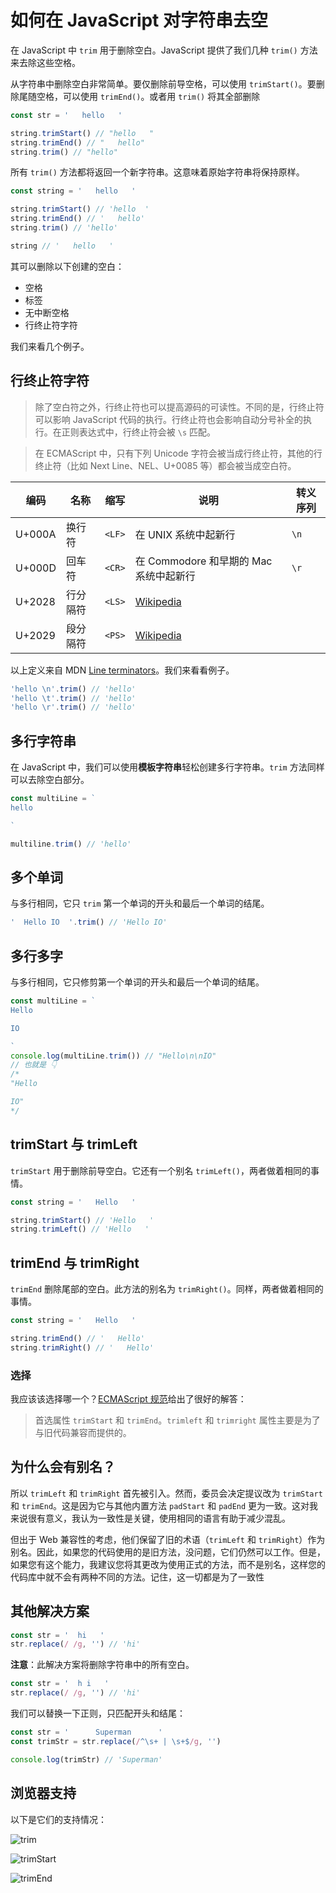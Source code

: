 # 如何在 JavaScript 对字符串去空

在 JavaScript 中 `trim` 用于删除空白。JavaScript 提供了我们几种 `trim()` 方法来去除这些空格。

从字符串中删除空白非常简单。要仅删除前导空格，可以使用 `trimStart()`。要删除尾随空格，可以使用 `trimEnd()`。或者用 `trim()` 将其全部删除

```js
const str = '   hello   '

string.trimStart() // "hello   "
string.trimEnd() // "   hello"
string.trim() // "hello"
```

所有 `trim()` 方法都将返回一个新字符串。这意味着原始字符串将保持原样。

```js
const string = '   hello   '

string.trimStart() // 'hello  '
string.trimEnd() // '   hello'
string.trim() // 'hello'

string // '   hello   '
```

其可以删除以下创建的空白：

- 空格
- 标签
- 无中断空格
- 行终止符字符

我们来看几个例子。

## 行终止符字符

> 除了空白符之外，行终止符也可以提高源码的可读性。不同的是，行终止符可以影响 JavaScript 代码的执行。行终止符也会影响自动分号补全的执行。在正则表达式中，行终止符会被 `\s` 匹配。

> 在 ECMAScript 中，只有下列 Unicode 字符会被当成行终止符，其他的行终止符（比如 Next Line、NEL、U+0085 等）都会被当成空白符。

| 编码   | 名称     | 缩写   | 说明                                              | 转义序列 |
| ------ | -------- | ------ | ------------------------------------------------- | -------- |
| U+000A | 换行符   | `<LF>` | 在 UNIX 系统中起新行                              | `\n`     |
| U+000D | 回车符   | `<CR>` | 在 Commodore 和早期的 Mac 系统中起新行            | `\r`     |
| U+2028 | 行分隔符 | `<LS>` | [Wikipedia](http://en.wikipedia.org/wiki/Newline) |          |
| U+2029 | 段分隔符 | `<PS>` | [Wikipedia](http://en.wikipedia.org/wiki/Newline) |          |

以上定义来自 MDN [Line terminators](https://developer.mozilla.org/en-US/docs/Web/JavaScript/Reference/Lexical_grammar#line_terminators)。我们来看看例子。

```js
'hello \n'.trim() // 'hello'
'hello \t'.trim() // 'hello'
'hello \r'.trim() // 'hello'
```

## 多行字符串

在 JavaScript 中，我们可以使用**模板字符串**轻松创建多行字符串。`trim` 方法同样可以去除空白部分。

```js
const multiLine = `
hello

`

multiline.trim() // 'hello'
```

## 多个单词

与多行相同，它只 `trim` 第一个单词的开头和最后一个单词的结尾。

```js
'  Hello IO  '.trim() // 'Hello IO'
```

## 多行多字

与多行相同，它只修剪第一个单词的开头和最后一个单词的结尾。

```js
const multiLine = `
Hello

IO

`
console.log(multiLine.trim()) // "Hello\n\nIO"
// 也就是 👇
/*
"Hello

IO"
*/
```

## trimStart 与 trimLeft

`trimStart` 用于删除前导空白。它还有一个别名 `trimLeft()`，两者做着相同的事情。

```js
const string = '   Hello   '

string.trimStart() // 'Hello   '
string.trimLeft() // 'Hello   '
```

## trimEnd 与 trimRight

`trimEnd` 删除尾部的空白。此方法的别名为 `trimRight()`。同样，两者做着相同的事情。

```js
const string = '   Hello   '

string.trimEnd() // '   Hello'
string.trimRight() // '   Hello'
```

### 选择

我应该该选择哪一个？[ECMAScript 规范](https://ecma-international.org/ecma-262/10.0/index.html#sec-string.prototype.trimstart)给出了很好的解答：

> 首选属性 `trimStart` 和 `trimEnd`。`trimleft` 和 `trimright` 属性主要是为了与旧代码兼容而提供的。

## 为什么会有别名？

所以 `trimLeft` 和 `trimRight` 首先被引入。然而，委员会决定提议改为 `trimStart` 和 `trimEnd`。这是因为它与其他内置方法 `padStart` 和 `padEnd` 更为一致。这对我来说很有意义，我认为一致性是关键，使用相同的语言有助于减少混乱。

但出于 Web 兼容性的考虑，他们保留了旧的术语（`trimLeft` 和 `trimRight`）作为别名。因此，如果您的代码使用的是旧方法，没问题，它们仍然可以工作。但是，如果您有这个能力，我建议您将其更改为使用正式的方法，而不是别名，这样您的代码库中就不会有两种不同的方法。记住，这一切都是为了一致性

## 其他解决方案

```js
const str = '  hi   '
str.replace(/ /g, '') // 'hi'
```

**注意**：此解决方案将删除字符串中的所有空白。

```js
const str = '  h i   '
str.replace(/ /g, '') // 'hi'
```

我们可以替换一下正则，只匹配开头和结尾：

```js
const str = '      Superman      '
const trimStr = str.replace(/^\s+ | \s+$/g, '')

console.log(trimStr) // 'Superman'
```

## 浏览器支持

以下是它们的支持情况：

![trim](https://upload-images.jianshu.io/upload_images/18281896-8ed8ac1e0842972e.png?imageMogr2/auto-orient/strip%7CimageView2/2/w/1240)

![trimStart](https://upload-images.jianshu.io/upload_images/18281896-05bbc887ed0742fe.png?imageMogr2/auto-orient/strip%7CimageView2/2/w/1240)

![trimEnd](https://upload-images.jianshu.io/upload_images/18281896-9101c65c54ac44e2.png?imageMogr2/auto-orient/strip%7CimageView2/2/w/1240)
